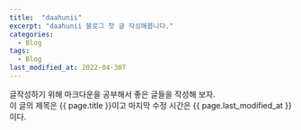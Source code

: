 ```yaml
---
title:  "daahunii"
excerpt: "daahunii 블로그 첫 글 작성해봅니다."
categories:
  - Blog
tags:
  - Blog
last_modified_at: 2022-04-30T
---
```

글작성하기 위해 마크다운을 공부해서 
좋은 글들을 작성해 보자.
<br/>
이 글의 제목은 {{ page.title }}이고
마지막 수정 시간은 {{ page.last_modified_at }}이다.
